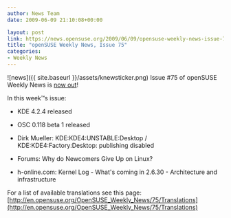 ```yaml
---
author: News Team
date: 2009-06-09 21:10:08+00:00

layout: post
link: https://news.opensuse.org/2009/06/09/opensuse-weekly-news-issue-75/
title: "openSUSE Weekly News, Issue 75"
categories:
- Weekly News
---
```

![news]({{ site.baseurl }}/assets/knewsticker.png) Issue #75 of openSUSE Weekly News is [now out](http://en.opensuse.org/OpenSUSE_Weekly_News/75)!  
  

In this week™s issue:
 

  *  KDE 4.2.4 released     

  *   OSC 0.118 beta 1 released 

  *   Dirk Mueller: KDE:KDE4:UNSTABLE:Desktop / KDE:KDE4:Factory:Desktop: publishing disabled 

  *   Forums: Why do Newcomers Give Up on Linux? 

  *   h-online.com: Kernel Log - What's coming in 2.6.30 - Architecture and infrastructure




For a list of available translations see this page:
[http://en.opensuse.org/OpenSUSE_Weekly_News/75/Translations](http://en.opensuse.org/OpenSUSE_Weekly_News/75/Translations)
		
